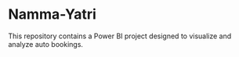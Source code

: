 # Namma-Yatri
This repository contains a Power BI project designed to visualize and analyze auto bookings.
